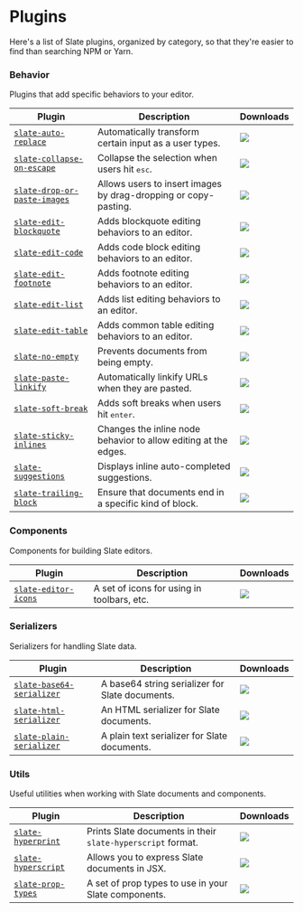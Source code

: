 
# Plugins

Here's a list of Slate plugins, organized by category, so that they're easier to find than searching NPM or Yarn.


### Behavior

Plugins that add specific behaviors to your editor.

|**Plugin**|**Description**|**Downloads**|
|---|---|---|
|[`slate-auto-replace`](https://yarnpkg.com/en/package/slate-auto-replace)|Automatically transform certain input as a user types.|![](https://img.shields.io/npm/dm/slate-auto-replace.svg?maxAge=3600&label=⬇)|
|[`slate-collapse-on-escape`](https://yarnpkg.com/en/package/slate-collapse-on-escape)|Collapse the selection when users hit <kbd>esc</kbd>.|![](https://img.shields.io/npm/dm/slate-collapse-on-escape.svg?maxAge=3600&label=⬇)|
|[`slate-drop-or-paste-images`](https://yarnpkg.com/en/package/slate-drop-or-paste-images)|Allows users to insert images by drag-dropping or copy-pasting.|![](https://img.shields.io/npm/dm/slate-drop-or-paste-images.svg?maxAge=3600&label=⬇)|
|[`slate-edit-blockquote`](https://yarnpkg.com/en/package/slate-edit-blockquote)|Adds blockquote editing behaviors to an editor.|![](https://img.shields.io/npm/dm/slate-edit-blockquote.svg?maxAge=3600&label=⬇)|
|[`slate-edit-code`](https://yarnpkg.com/en/package/slate-edit-code)|Adds code block editing behaviors to an editor.|![](https://img.shields.io/npm/dm/slate-edit-code.svg?maxAge=3600&label=⬇)|
|[`slate-edit-footnote`](https://yarnpkg.com/en/package/slate-edit-footnote)|Adds footnote editing behaviors to an editor.|![](https://img.shields.io/npm/dm/slate-edit-footnote.svg?maxAge=3600&label=⬇)|
|[`slate-edit-list`](https://yarnpkg.com/en/package/slate-edit-list)|Adds list editing behaviors to an editor.|![](https://img.shields.io/npm/dm/slate-edit-list.svg?maxAge=3600&label=⬇)|
|[`slate-edit-table`](https://yarnpkg.com/en/package/slate-edit-table)|Adds common table editing behaviors to an editor.|![](https://img.shields.io/npm/dm/slate-edit-table.svg?maxAge=3600&label=⬇)|![](https://img.shields.io/npm/dm/slate-mentions.svg?maxAge=3600&label=⬇)|
|[`slate-no-empty`](https://yarnpkg.com/en/package/slate-no-empty)|Prevents documents from being empty.|![](https://img.shields.io/npm/dm/slate-no-empty.svg?maxAge=3600&label=⬇)|
|[`slate-paste-linkify`](https://yarnpkg.com/en/package/slate-paste-linkify)|Automatically linkify URLs when they are pasted.|![](https://img.shields.io/npm/dm/slate-paste-linkify.svg?maxAge=3600&label=⬇)|
|[`slate-soft-break`](https://yarnpkg.com/en/package/slate-soft-break)|Adds soft breaks when users hit <kbd>enter</kbd>.|![](https://img.shields.io/npm/dm/slate-soft-break.svg?maxAge=3600&label=⬇)|
|[`slate-sticky-inlines`](https://yarnpkg.com/en/package/slate-sticky-inlines)|Changes the inline node behavior to allow editing at the edges.|![](https://img.shields.io/npm/dm/slate-sticky-inlines.svg?maxAge=3600&label=⬇)|
|[`slate-suggestions`](https://yarnpkg.com/en/package/slate-suggestions)|Displays inline auto-completed suggestions.|![](https://img.shields.io/npm/dm/slate-suggestions.svg?maxAge=3600&label=⬇)|
|[`slate-trailing-block`](https://yarnpkg.com/en/package/slate-trailing-block)|Ensure that documents end in a specific kind of block.|![](https://img.shields.io/npm/dm/slate-trailing-block.svg?maxAge=3600&label=⬇)|


### Components

Components for building Slate editors.

|**Plugin**|**Description**|**Downloads**|
|---|---|---|
|[`slate-editor-icons`](https://yarnpkg.com/en/package/slate-editor-icons)|A set of icons for using in toolbars, etc.|![](https://img.shields.io/npm/dm/slate-editor-icons.svg?maxAge=3600&label=⬇)|


### Serializers

Serializers for handling Slate data.

|**Plugin**|**Description**|**Downloads**|
|---|---|---|
|[`slate-base64-serializer`](https://yarnpkg.com/en/package/slate-base64-serializer)|A base64 string serializer for Slate documents.|![](https://img.shields.io/npm/dm/slate-base64-serializer.svg?maxAge=3600&label=⬇)|
|[`slate-html-serializer`](https://yarnpkg.com/en/package/slate-html-serializer)|An HTML serializer for Slate documents.|![](https://img.shields.io/npm/dm/slate-html-serializer.svg?maxAge=3600&label=⬇)|
|[`slate-plain-serializer`](https://yarnpkg.com/en/package/slate-plain-serializer)|A plain text serializer for Slate documents.|![](https://img.shields.io/npm/dm/slate-plain-serializer.svg?maxAge=3600&label=⬇)|


### Utils

Useful utilities when working with Slate documents and components.

|**Plugin**|**Description**|**Downloads**|
|---|---|---|
|[`slate-hyperprint`](https://yarnpkg.com/en/package/slate-hyperprint)|Prints Slate documents in their `slate-hyperscript` format.|![](https://img.shields.io/npm/dm/slate-hyperprint.svg?maxAge=3600&label=⬇)|
|[`slate-hyperscript`](https://yarnpkg.com/en/package/slate-hyperscript)|Allows you to express Slate documents in JSX.|![](https://img.shields.io/npm/dm/slate-hyperscript.svg?maxAge=3600&label=⬇)|
|[`slate-prop-types`](https://yarnpkg.com/en/package/slate-prop-types)|A set of prop types to use in your Slate components.|![](https://img.shields.io/npm/dm/slate-prop-types.svg?maxAge=3600&label=⬇)|
